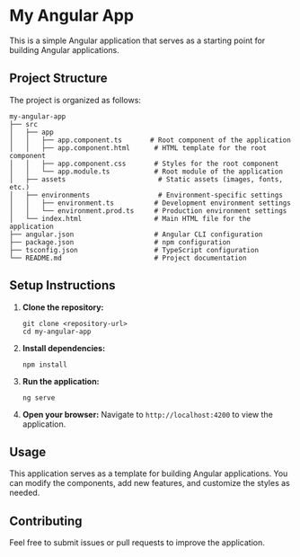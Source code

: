 # My Angular App

This is a simple Angular application that serves as a starting point for building Angular applications.

## Project Structure

The project is organized as follows:

```
my-angular-app
├── src
│   ├── app
│   │   ├── app.component.ts       # Root component of the application
│   │   ├── app.component.html      # HTML template for the root component
│   │   ├── app.component.css       # Styles for the root component
│   │   └── app.module.ts           # Root module of the application
│   ├── assets                       # Static assets (images, fonts, etc.)
│   ├── environments                 # Environment-specific settings
│   │   ├── environment.ts          # Development environment settings
│   │   └── environment.prod.ts     # Production environment settings
│   └── index.html                  # Main HTML file for the application
├── angular.json                    # Angular CLI configuration
├── package.json                    # npm configuration
├── tsconfig.json                   # TypeScript configuration
└── README.md                       # Project documentation
```

## Setup Instructions

1. **Clone the repository:**
   ```
   git clone <repository-url>
   cd my-angular-app
   ```

2. **Install dependencies:**
   ```
   npm install
   ```

3. **Run the application:**
   ```
   ng serve
   ```

4. **Open your browser:**
   Navigate to `http://localhost:4200` to view the application.

## Usage

This application serves as a template for building Angular applications. You can modify the components, add new features, and customize the styles as needed.

## Contributing

Feel free to submit issues or pull requests to improve the application.